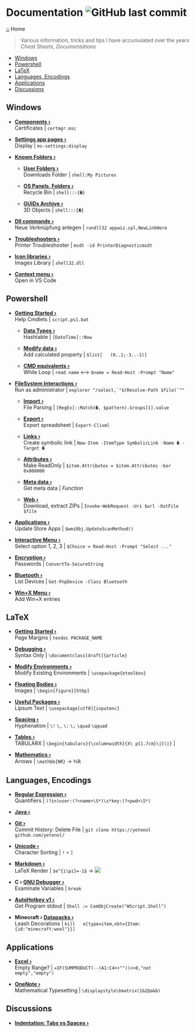 # Documentation ![GitHub last commit](https://img.shields.io/github/last-commit/yetenol/doc?color=white)
[⌂](README.md) Home
> Various information, tricks and tips I have accumulated over the years  
> _Cheat Sheets_, _Documentations_
- [Windows](#windows)
- [Powershell](#powershell)
- [LaTeX](#latex)
- [Languages, Encodings](#languages-encodings)
- [Applications](#applications)
- [Discussions](#discussions)

## Windows

- **[Components ›](windows/components.md)**  
    Certificates | `certmgr.msc`

- **[Settings app pages ›](windows/settings.md)**  
    Display | `ms-settings:display`

- **[Known Folders ›](windows/known-folders/known-folders.md)**  

    - **[User Folders ›](windows/known-folders/user-folders.md)**  
        Downloads Folder | `shell:My Pictures`

    - **[OS Panels, Folders ›](windows/known-folders/guids.md)**  
        Recycle Bin | `shell:::{�}`

    - **[GUIDs Archive ›](windows/known-folders/guids-archive.md)**  
        3D Objects | `shell:::{�}`

- **[Dll commands ›](windows/dll.md)**  
    Neue Verknüpfung anlegen | `rundll32 appwiz.cpl,NewLinkHere`

- **[Troubleshooters ›](windows/troubleshooters.md)**  
    Printer Troubleshooter | `msdt -id PrinterDiagnosticmsdt`

- **[Icon libraries ›](windows/icons.md)**  
    Images Library | `shell32.dll`

- **[Context menu ›](windows/context-menu.md)**  
    Open in VS Code


## Powershell

- **[Getting Started ›](powershell/basics/basics.md)**  
    Help Cmdlets | `script.ps1.bat`

    - **[Data Types ›](powershell/basics/data-types.md)**  
        Hashtable | `[DateTime]::Now`

    - **[Modify data ›](powershell/basics/modify.md)**  
        Add calculated property | `$list[	(0..1;-3..-1)]`

    - **[CMD equivalents ›](powershell/basics/cmd-equivalents.md)**  
        While Loop | `read name` ⟷ `$name = Read-Host -Prompt "Name"`

- **[FileSystem Interactions ›](powershell/filesystem/filesystem.md)**  
    Run as administrator | ``explorer "/select,`"$(Resolve-Path $file)`""``

    - **[Import ›](powershell/filesystem/import.md)**  
        File Parsing | `[RegEx]::Match(�, $pattern).Groups[1].value`

    - **[Export ›](powershell/filesystem/export.md)**  
        Export spreadsheet | `Export-Clixml`

    - **[Links ›](powershell/filesystem/links.md)**  
        Create symbolic link | `New-Item -ItemType SymbolicLink -Name � -Target �`

    - **[Attributes ›](powershell/filesystem/attributes.md)**  
        Make ReadOnly | `$item.Attributes = $item.Attributes -bor 0x080000`

    - **[Meta data ›](powershell/filesystem/metadata.md)**  
        Get meta data | _Function_

    - **[Web ›](powershell/filesystem/web.md)**  
        Download, extract ZIPs | `Invoke-WebRequest -Uri $url -OutFile $file`

- **[Applications ›](powershell/applications.md)**  
    Update Store Apps | `$wmiObj.UpdateScanMethod()`

- **[Interactive Menu ›](powershell/menu.md)**  
    Select option 1, 2, 3 | `$Choice = Read-Host -Prompt "Select ..."`

- **[Encryption ›](powershell/encryption.md)**  
    Passwords | `ConvertTo-SecureString`

- **[Bluetooth ›](powershell/bluetooth.md)**  
    List Devices | `Get-PnpDevice -Class Bluetooth`

- **[Win+X Menu ›](windows/win-x.md)**  
    Add Win+X entries


## LaTeX

- **[Getting Started ›](latex/latex.md)**  
    Page Margins | `texdoc PACKAGE_NAME`

- **[Debugging ›](latex/debugging.md)**  
    Syntax Only | `\documentclass[draft]{article}`

- **[Modify Environments ›](latex/environments.md)**  
    Modify Existing Environments | `\usepackage{etoolbox}`

- **[Floating Bodies ›](latex/floats.md)**  
    Images | `\begin{figure}[htbp]`

- **[Useful Packages ›](latex/packages.md)**  
    Lipsum Text | `\usepackage[utf8]{inputenc}`

- **[Spacing ›](latex/spacing.md)**  
    Hyphenation | `\!` `\,` `\:` `\;` `\quad` `\qquad`

- **[Tables ›](latex/tables.md)**  
    TABULARX | `\begin{tabularx}{\columnwidth}{X\
p{1.7cm}\|C\|}` |
- **[Mathematics ›](latex/symbols.md)**  
    Arrows | `\mathbb{NR}` → ℕℝ


## Languages, Encodings

- **[Regular Expression ›](languages/regex.md)**  
    Quantifiers | `(?in)user:(?<name>\S*)\s*key:(?<pwd>\S*)`

- **[Java ›](languages/java.md)**  

- **[Git ›](languages/git.md)**  
    Commit History: Delete File | `git clone https://yetenol	github.com/yetenol/`

- **[Unicode ›](languages/unicode.md)**  
    Character Sorting | `!` `+` `Ξ`

- **[Markdown ›](languages/markdown.md)**  
    LaTeX Render | `$e^{i\pi}=-1$` → <img src="https://render.githubusercontent.com/render/math?math=e^{i\pi}=-1">

- **C › [GNU Debugger ›](languages/gdb.md)**  
    Examinate Variables | `break`


- **[AutoHotkey v1 ›](languages/autohotkey.md)**  
    Get Program stdout | `Shell := ComObjCreate("WScript.Shell")`

- **Minecraft › [Datapacks ›](languages/minecraft.md)**  
    Leash Decorations | `kill 	e[type=item,nbt={Item:{id:"minecraft:wool"}}]`


## Applications

- **[Excel ›](apps/excel.md)**  
    Empty Range? | `=IF(SUMPRODUCT(--(A1:C4<>""))<>0,"not empty","empty")`

- **[OneNote ›](apps/onenote.md)**  
    Mathematical Typesetting | `\displaystyle\bmatrix(1&2@a&b) `


## Discussions

- **[Indentation: Tabs vs Spaces ›](discussion/indentation.md)**  